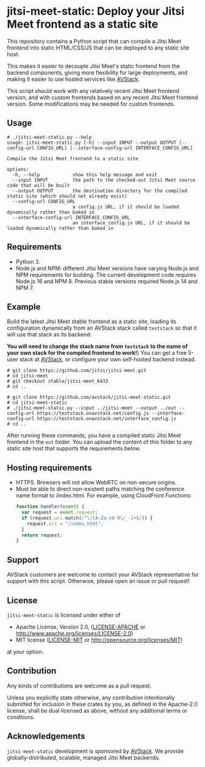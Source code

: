 # jitsi-meet-static: Deploy your Jitsi Meet frontend as a static site

This repository contains a Python script that can compile a Jitsi Meet frontend into static HTML/CSS/JS that can be deployed to any static site host.

This makes it easier to decouple Jitsi Meet's static frontend from the backend components, giving more flexibility for large deployments, and making it easier to use hosted services like [AVStack](https://www.avstack.io/).

This script should work with any relatively recent Jitsi Meet frontend version, and with custom frontends based on any recent Jitsi Meet frontend version. Some modifications may be needed for custom frontends.

## Usage

```
# ./jitsi-meet-static.py --help
usage: jitsi-meet-static.py [-h] --input INPUT --output OUTPUT [--config-url CONFIG_URL] [--interface-config-url INTERFACE_CONFIG_URL]

Compile the Jitsi Meet frontend to a static site

options:
  -h, --help            show this help message and exit
  --input INPUT         the path to the checked-out Jitsi Meet source code that will be built
  --output OUTPUT       the destination directory for the compiled static site (which should not already exist)
  --config-url CONFIG_URL
                        a config.js URL, if it should be loaded dynamically rather than baked in
  --interface-config-url INTERFACE_CONFIG_URL
                        an interface_config.js URL, if it should be loaded dynamically rather than baked in
```

## Requirements

* Python 3.
* Node.js and NPM: different Jitsi Meet versions have varying Node.js and NPM requirements for building. The current development code requires Node.js 16 and NPM 8. Previous stable versions required Node.js 14 and NPM 7.

## Example

Build the latest Jitsi Meet stable frontend as a static site, loading its configuration dynamically from an AVStack stack called `teststack` so that it will use that stack as its backend:

**You will need to change the stack name from `teststack` to the name of your own stack for the compiled frontend to work!**) You can get a free 5-user stack at [AVStack](https://www.avstack.io/), or configure your own self-hosted backend instead.

```
# git clone https://github.com/jitsi/jitsi-meet.git
# cd jitsi-meet
# git checkout stable/jitsi-meet_6433
# cd ..

# git clone https://github.com/avstack/jitsi-meet-static.git
# cd jitsi-meet-static
# ./jitsi-meet-static.py --input ../jitsi-meet --output ../out --config-url https://teststack.onavstack.net/config.js --interface-config-url https://teststack.onavstack.net/interface_config.js
# cd ..
```

After running these commands, you have a compiled static Jitsi Meet frontend in the `out` folder. You can upload the content of this folder to any static site host that supports the requirements below.

## Hosting requirements

* HTTPS. Browsers will not allow WebRTC on non-secure origins.
* Must be able to direct non-existent paths matching the conference name format to /index.html. For example, using CloudFront Functions:
  ```js
  function handler(event) {
    var request = event.request;
    if (request.uri.match(/^\/[A-Za-z0-9\/_-]+$/)) {
      request.uri = "/index.html";
    }
    return request;
  }
  ```

## Support

AVStack customers are welcome to contact your AVStack representative for support with this script. Otherwise, please open an issue or pull request!

## License

`jitsi-meet-static` is licensed under either of

 * Apache License, Version 2.0, ([LICENSE-APACHE](LICENSE-APACHE) or http://www.apache.org/licenses/LICENSE-2.0)
 * MIT license ([LICENSE-MIT](LICENSE-MIT) or http://opensource.org/licenses/MIT)

at your option.

## Contribution

Any kinds of contributions are welcome as a pull request.

Unless you explicitly state otherwise, any contribution intentionally submitted for inclusion in these crates by you, as defined in the Apache-2.0 license, shall be dual licensed as above, without any additional terms or conditions.

## Acknowledgements

`jitsi-meet-static` development is sponsored by [AVStack](https://www.avstack.io/). We provide globally-distributed, scalable, managed Jitsi Meet backends.
